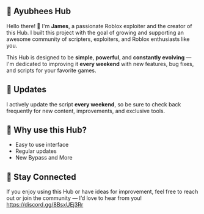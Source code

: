 ## 🌟 Ayubhees Hub

Hello there! 👋
I'm **James**, a passionate Roblox exploiter and the creator of this Hub. I built this project with the goal of growing and supporting an awesome community of scripters, exploiters, and Roblox enthusiasts like you.

This Hub is designed to be **simple**, **powerful**, and **constantly evolving** — I'm dedicated to improving it **every weekend** with new features, bug fixes, and scripts for your favorite games.

## 🔄 Updates

I actively update the script **every weekend**, so be sure to check back frequently for new content, improvements, and exclusive tools.

## 🚀 Why use this Hub?

* Easy to use interface
* Regular updates
* New Bypass and More

## 💬 Stay Connected

If you enjoy using this Hub or have ideas for improvement, feel free to reach out or join the community — I’d love to hear from you! https://discord.gg/8BsxUEj3Rr

